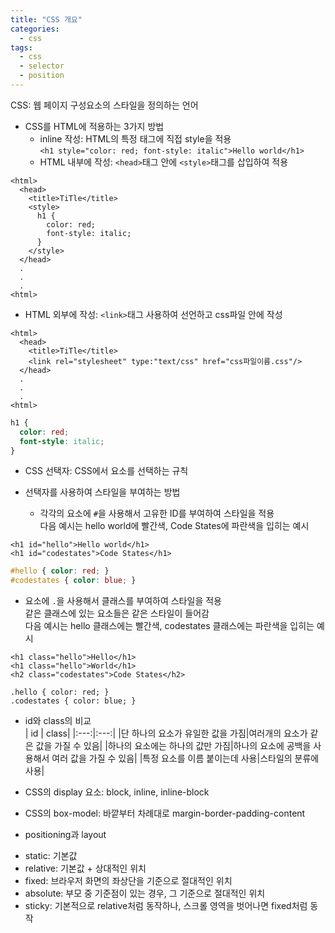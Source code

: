 ```yaml
---
title: "CSS 개요"
categories:
  - css
tags:
  - css
  - selector
  - position
---
```


CSS: 웹 페이지 구성요소의 스타일을 정의하는 언어  
- CSS를 HTML에 적용하는 3가지 방법  
  + inline 작성: HTML의 특정 태그에 직접 style을 적용  
`<h1 style="color: red; font-style: italic">Hello world</h1>`  
  + HTML 내부에 작성: `<head>`태그 안에 `<style>`태그를 삽입하여 적용  
```
<html>
  <head>
    <title>TiTle</title>
    <style>
      h1 {
        color: red;
        font-style: italic;
      }
    </style>
  </head>
  .
  .
  .
<html>
```
  + HTML 외부에 작성: `<link>`태그 사용하여 선언하고 css파일 안에 작성  
```
<html>
  <head>
    <title>TiTle</title>
    <link rel="stylesheet" type:"text/css" href="css파일이름.css"/>
  </head>
  .
  .
  .
<html>
```
  
  
```css
h1 {
  color: red;
  font-style: italic;
}
```


- CSS 선택자: CSS에서 요소를 선택하는 규칙  

- 선택자를 사용하여 스타일을 부여하는 방법  
  + 각각의 요소에 `#`을 사용해서 고유한 ID를 부여하여 스타일을 적용  
  다음 예시는 hello world에 빨간색, Code States에 파란색을 입히는 예시  

```
<h1 id="hello">Hello world</h1>
<h1 id="codestates">Code States</h1>
```
  
```css
#hello { color: red; }
#codestates { color: blue; }
```
  
  + 요소에 `.`을 사용해서 클래스를 부여하여 스타일을 적용  
  같은 클래스에 있는 요소들은 같은 스타일이 들어감  
  다음 예시는 hello 클래스에는 빨간색, codestates 클래스에는 파란색을 입히는 예시  
  
```
<h1 class="hello">Hello</h1>
<h1 class="hello">World</h1>
<h2 class="codestates">Code States</h2>
```
  
```
.hello { color: red; }
.codestates { color: blue; }
```
  
  
- id와 class의 비교  
| id | class|
|:---:|:---:|
|단 하나의 요소가 유일한 값을 가짐|여러개의 요소가 같은 값을 가질 수 있음|
|하나의 요소에는 하나의 값만 가짐|하나의 요소에 공백을 사용해서 여러 값을 가질 수 있음|
|특정 요소를 이름 붙이는데 사용|스타일의 분류에 사용|
  
- CSS의 display 요소: block, inline, inline-block  

- CSS의 box-model: 바깥부터 차례대로 margin-border-padding-content  

- positioning과 layout  
+ static: 기본값  
+ relative: 기본값 + 상대적인 위치  
+ fixed: 브라우저 화면의 좌상단을 기준으로 절대적인 위치  
+ absolute: 부모 중 기준점이 있는 경우, 그 기준으로 절대적인 위치  
+ sticky: 기본적으로 relative처럼 동작하나, 스크롤 영역을 벗어나면 fixed처럼 동작
